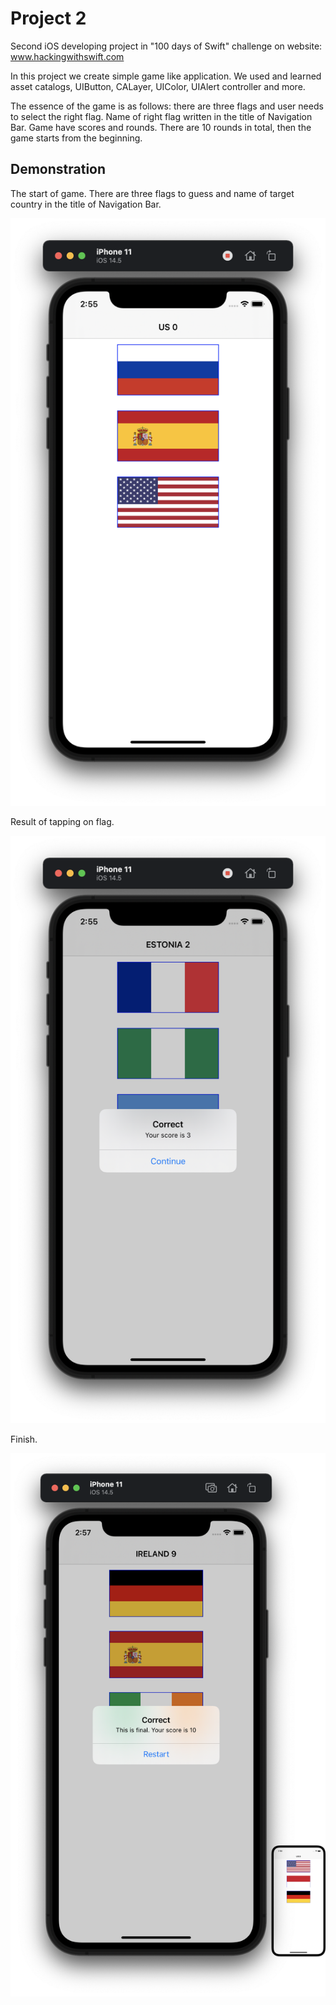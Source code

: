 #  Project 2

Second iOS developing project in "100 days of Swift" challenge on website: www.hackingwithswift.com

In this project we create simple game like application. We used and learned asset catalogs, UIButton, CALayer, UIColor, UIAlert controller and more.

The essence of the game is as follows: there are three flags and user needs to select the right flag. Name of right flag written in the title of Navigation Bar. Game have scores and rounds. There are 10 rounds in total, then the game starts from the beginning.

## Demonstration

The start of game. There are three flags to guess and name of target country in the title of Navigation Bar.

![Screenshot](screen1.png)

Result of tapping on flag.

![Screenshot](screen2.png)

Finish.

![Screenshot](screen3.png)
